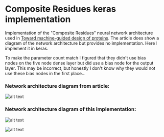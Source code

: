 # Composite Residues keras implementation

Implementation of the "Composite Residues" neural network architecture used in [Toward machine-guided design of proteins](https://www.biorxiv.org/content/early/2018/06/02/337154.full.pdf).
The article does show a diagram of the network architecture but provides no implementation.
Here I implement it in keras.

To make the parameter count match I figured that they didn't use bias nodes on the five node dense layer but did use a bias node for the output layer.
This may be incorrect, but honestly I don't know why they would not use these bias nodes in the first place...



### Network architecture diagram from article:
![alt text](https://github.com/krdav/Composite-Residues_keras_implementation/blob/master/article_diagram.png "article diagram")


### Network architecture diagram of this implementation:
![alt text](https://github.com/krdav/Composite-Residues_keras_implementation/blob/master/keras_model.png "keras diagram")

![alt text](https://github.com/krdav/Composite-Residues_keras_implementation/blob/master/keras_model_summary.png "keras model summary")



